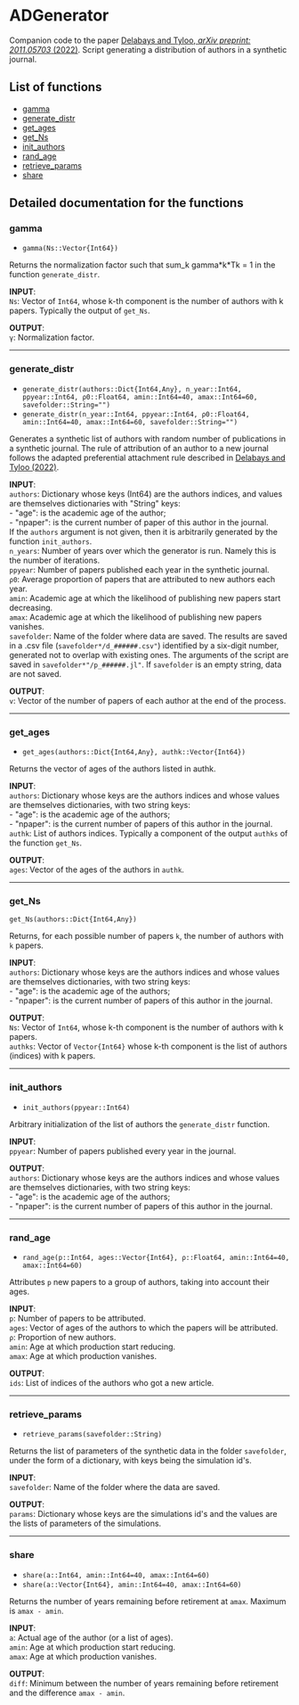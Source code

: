 # ADGenerator
Companion code to the paper [Delabays and Tyloo, *arXiv preprint: 2011.05703* (2022)](https://arxiv.org/abs/2011.05703).
Script generating a distribution of authors in a synthetic journal.




## List of functions
- [gamma](#gamma)
- [generate\_distr](#generate\_distr)
- [get\_ages](#get\_ages)
- [get\_Ns](#get\_Ns)
- [init\_authors](#init\_authors)
- [rand\_age](rand\_age)
- [retrieve\_params](#retrieve\_params)
- [share](#share)


## Detailed documentation for the functions

### gamma

- `gamma(Ns::Vector{Int64})`

Returns the normalization factor such that sum\_k gamma\*k\*Tk = 1 in the function `generate_distr`.

**INPUT**:\
`Ns`: Vector of `Int64`, whose k-th component is the number of authors with k papers. Typically the output of `get_Ns`.

**OUTPUT**:\
`γ`: Normalization factor.

---

### generate\_distr

- `generate_distr(authors::Dict{Int64,Any}, n_year::Int64, ppyear::Int64, ρ0::Float64, amin::Int64=40, amax::Int64=60, savefolder::String="")`
- `generate_distr(n_year::Int64, ppyear::Int64, ρ0::Float64, amin::Int64=40, amax::Int64=60, savefolder::String="")`

Generates a synthetic list of authors with random number of publications in a synthetic journal. The rule of attribution of an author to a new journal follows the adapted preferential attachment rule described in [Delabays and Tyloo (2022)](https://arxiv.org/abs/2011.05703). 

**INPUT**:\
`authors`: Dictionary whose keys (Int64) are the authors indices, and values are themselves dictionaries with "String" keys:\
	- "age": is the academic age of the author;\
	- "npaper": is the current number of paper of this author in the journal.\
If the `authors` argument is not given, then it is arbitrarily generated by the function `init_authors`.\
`n_years`: Number of years over which the generator is run. Namely this is the number of iterations.\
`ppyear`: Number of papers published each year in the synthetic journal.\
`ρ0`: Average proportion of papers that are attributed to new authors each year.\
`amin`: Academic age at which the likelihood of publishing new papers start decreasing.\
`amax`: Academic age at which the likelihood of publishing new papers vanishes.\
`savefolder`: Name of the folder where data are saved. The results are saved in a .csv file (`savefolder*/d_######.csv"`) identified by a six-digit number, generated not to overlap with existing ones. The arguments of the script are saved in `savefolder*"/p_######.jl"`. If `savefolder` is an empty string, data are not saved.

**OUTPUT**:\
`v`: Vector of the number of papers of each author at the end of the process.

---

### get\_ages

- `get_ages(authors::Dict{Int64,Any}, authk::Vector{Int64})`

Returns the vector of ages of the authors listed in authk.

**INPUT**:\
`authors`: Dictionary whose keys are the authors indices and whose values are themselves dictionaries, with two string keys:\
        - "age": is the academic age of the authors;\
        - "npaper": is the current number of papers of this author in the journal.\
`authk`: List of authors indices. Typically a component of the output `authks` of the function `get_Ns`.

**OUTPUT**:\
`ages`: Vector of the ages of the authors in `authk`.

---

### get\_Ns

`get_Ns(authors::Dict{Int64,Any})`

Returns, for each possible number of papers `k`, the number of authors with `k` papers.

**INPUT**:\
`authors`: Dictionary whose keys are the authors indices and whose values are themselves dictionaries, with two string keys:\
        - "age": is the academic age of the authors;\
        - "npaper": is the current number of papers of this author in the journal.

**OUTPUT**:\
`Ns`: Vector of `Int64`, whose k-th component is the number of authors with k papers.\
`authks`: Vector of `Vector{Int64}` whose k-th component is the list of authors (indices) with k papers.

---

### init\_authors

- `init_authors(ppyear::Int64)`

Arbitrary initialization of the list of authors the `generate_distr` function. 

**INPUT**:\
`ppyear`: Number of papers published every year in the journal.

**OUTPUT**:\
`authors`: Dictionary whose keys are the authors indices and whose values are themselves dictionaries, with two string keys:\
        - "age": is the academic age of the authors;\
        - "npaper": is the current number of papers of this author in the journal.

---

### rand\_age

- `rand_age(p::Int64, ages::Vector{Int64}, ρ::Float64, amin::Int64=40, amax::Int64=60)`

Attributes `p` new papers to a group of authors, taking into account their ages.

**INPUT**:\
`p`: Number of papers to be attributed.\
`ages`: Vector of ages of the authors to which the papers will be attributed.\
`ρ`: Proportion of new authors.\
`amin`: Age at which production start reducing.\
`amax`: Age at which production vanishes.

**OUTPUT**:\
`ids`: List of indices of the authors who got a new article.

---

### retrieve\_params

- `retrieve_params(savefolder::String)`

Returns the list of parameters of the synthetic data in the folder `savefolder`, under the form of a dictionary, with keys being the simulation id's. 

**INPUT**:\
`savefolder`: Name of the folder where the data are saved.

**OUTPUT**:\
`params`: Dictionary whose keys are the simulations id's and the values are the lists of parameters of the simulations. 

---

### share

- `share(a::Int64, amin::Int64=40, amax::Int64=60)`
- `share(a::Vector{Int64}, amin::Int64=40, amax::Int64=60)`

Returns the number of years remaining before retirement at `amax`. Maximum is `amax - amin`.

**INPUT**:\
`a`: Actual age of the author (or a list of ages).\
`amin`: Age at which production start reducing.\
`amax`: Age at which production vanishes.

**OUTPUT**:\
`diff`: Minimum between the number of years remaining before retirement and the difference `amax - amin`.



